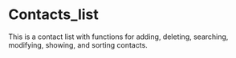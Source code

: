 # Contacts_list
This is a contact list with functions for adding, deleting, searching, modifying, showing, and sorting contacts.
